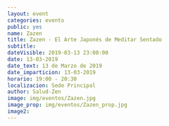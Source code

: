 ```yaml
---
layout: event
categories: evento
public: yes
name: Zazen
title: Zazen - El Arte Japonés de Meditar Sentado
subtitle:
dateVisible: 2019-03-13 23:00:00
date: 13-03-2019
date_text: 13 de Marzo de 2019
date_imparticion: 13-03-2019
horario: 19:00 - 20:30
localizacion: Sede Principal
author: Salud-Zen
image: img/eventos/Zazen.jpg
image_prop: img/eventos/Zazen_prop.jpg
image2:
---
```

